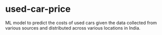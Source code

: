 # used-car-price
ML model to predict the costs of used cars given the data collected from various sources and distributed across various locations in India.
